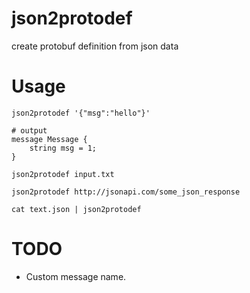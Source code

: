 # json2protodef
create protobuf definition from json data

# Usage

```
json2protodef '{"msg":"hello"}'

# output
message Message {
    string msg = 1;
}
```

```
json2protodef input.txt

json2protodef http://jsonapi.com/some_json_response

cat text.json | json2protodef

```

# TODO
- Custom message name.
